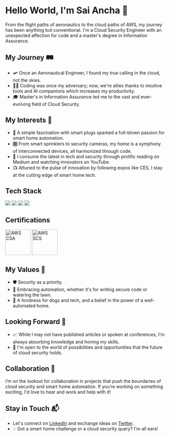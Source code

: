 # Hello World, I'm Sai Ancha 👋


From the flight paths of aeronautics to the cloud paths of AWS, my journey has been anything but conventional. I'm a Cloud Security Engineer with an unexpected affection for code and a master's degree in Information Assurance.

## My Journey 🛤️
- 🛩️ Once an Aeronautical Engineer, I found my true calling in the cloud, not the skies.
- 👨‍💻 Coding was once my adversary; now, we're allies thanks to intuitive tools and AI companions which increases my productivity.
- 🎓 Master's in Information Assurance led me to the vast and ever-evolving field of Cloud Security.
  

## My Interests 🤖
- 🏡 A simple fascination with smart plugs sparked a full-blown passion for smart home automation.
- 🎛️ From smart sprinklers to security cameras, my home is a symphony of interconnected devices, all harmonized through code.
- 📰 I consume the latest in tech and security through prolific reading on Medium and watching innovators on YouTube.
- 📺 Attuned to the pulse of innovation by following expos like CES, I stay at the cutting edge of smart home tech.

## Tech Stack
<!-- https://github.com/Ileriayo/markdown-badges -->
<img src="https://img.shields.io/badge/AWS%20-%23FF9900.svg?&style=for-the-badge&logo=amazon-aws&logoColor=white"/>&nbsp;<img src="https://img.shields.io/badge/TypeScript-007ACC?style=for-the-badge&logo=typescript&logoColor=white"/>&nbsp;<img src="https://img.shields.io/badge/terraform-%235835CC.svg?style=for-the-badge&logo=terraform&logoColor=white"/>&nbsp;<img src="https://img.shields.io/badge/python-3670A0?style=for-the-badge&logo=python&logoColor=ffdd54"/>

## Certifications
<a href="https://www.credly.com/badges/8e983778-906c-4fc1-a039-a862db1978f6/public_url" target="_blank"><img src="https://sai-ancha-assets.s3.amazonaws.com/practitioner.png" class="cert" alt='AWS CSA' width="80px"></a>
<a href="https://www.credly.com/badges/2fa9d721-9382-4f70-acf8-7805178cc559/public_url" target="_blank"><img src="https://sai-ancha-assets.s3.amazonaws.com/security.png" class="cert" alt='AWS SCS' width="80px"></a>

## My Values 🔑
- 🛡️ Security as a priority.
- 🚀 Embracing automation, whether it's for writing secure code or watering the lawn.
- 🐾 A fondness for dogs and tech, and a belief in the power of a well-automated home.

## Looking Forward 🔮
- 📈 While I may not have published articles or spoken at conferences, I'm always absorbing knowledge and honing my skills.
- 🧠 I'm open to the world of possibilities and opportunities that the future of cloud security holds.

## Collaboration 🤝
I’m on the lookout for collaboration in projects that push the boundaries of cloud security and smart home automation. If you’re working on something exciting, I'd love to hear and work and help with it!

## Stay in Touch 📬
- Let's connect on [LinkedIn](#) and exchange ideas on [Twitter](#).
- 💡 Got a smart home challenge or a cloud security query? I'm all ears!

<!-- Feel free to reach out if you want to discuss technology, smart home innovations, or just want to share dog photos! -->


